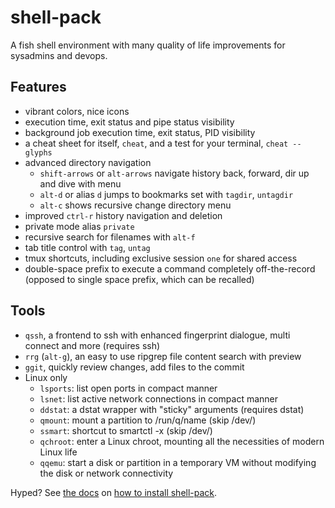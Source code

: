 # shell-pack
A fish shell environment with many quality of life improvements for sysadmins and devops.

## Features
 * vibrant colors, nice icons
 * execution time, exit status and pipe status visibility
 * background job execution time, exit status, PID visibility
 * a cheat sheet for itself, ```cheat```, and a test for your terminal, ```cheat --glyphs```
 * advanced directory navigation
   * `shift-arrows` or `alt-arrows` navigate history back, forward, dir up and dive with menu
   * `alt-d` or alias `d` jumps to bookmarks set with `tagdir`, `untagdir`
   * `alt-c` shows recursive change directory menu
 * improved `ctrl-r` history navigation and deletion
 * private mode alias `private`
 * recursive search for filenames with `alt-f`
 * tab title control with ```tag```, ```untag```
 * tmux shortcuts, including exclusive session ```one``` for shared access
 * double-space prefix to execute a command completely off-the-record (opposed to single space prefix, which can be recalled)

## Tools
 * `qssh`, a frontend to ssh with enhanced fingerprint dialogue, multi connect and more (requires ssh)
 * `rrg` (`alt-g`), an easy to use ripgrep file content search with preview
 * `ggit`, quickly review changes, add files to the commit
 * Linux only
   * ```lsports```: list open ports in compact manner
   * ```lsnet```: list active network connections in compact manner
   * ```ddstat```: a dstat wrapper with "sticky" arguments (requires dstat)
   * ```qmount```: mount a partition to /run/q/name (skip /dev/)
   * ```ssmart```: shortcut to smartctl -x (skip /dev/)
   * ```qchroot```: enter a Linux chroot, mounting all the necessities of modern Linux life
   * ```qqemu```: start a disk or partition in a temporary VM without modifying the disk or network connectivity

Hyped? See [the docs](docs/index.md) on [how to install shell-pack](docs/installation.md).
